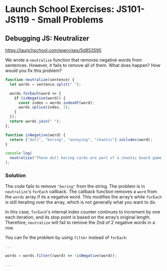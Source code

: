 # Launch School Exercises: JS101-JS119 - Small Problems

## Debugging JS: Neutralizer

<https://launchschool.com/exercises/5d853595>

We wrote a `neutralize` function that removes negative words from sentences.
However, it fails to remove all of them. What does happen? How would you fix
this problem?

```js
function neutralize(sentence) {
  let words = sentence.split(" ");

  words.forEach(word => {
    if (isNegative(word)) {
      const index = words.indexOf(word);
      words.splice(index, 1);
    }
  });
  return words.join(" ");
};

function isNegative(word) {
  return ["dull", "boring", "annoying", "chaotic"].includes(word);
}

console.log(
  neutralize("These dull boring cards are part of a chaotic board game.")
);
```

### Solution

The code fails to remove `"boring"` from the string. The problem is in
`neutralize`'s `forEach` callback. The callback function removes a `word` from
the `words` array if its a negative word. This modifies the array’s while
`forEach` is still iterating over the array, which is not generally what you
want to do.

In this case, `forEach`'s internal index counter continues to increment by one
each iteration, and its stop point is based on the array’s original length.
Therefore, `neutralize` will fail to remove the 2nd of 2 negative words in a
row.

You can fix the problem by using `filter` instead of `forEach`:

```js
...

words = words.filter((word) => !isNegative(word));

...
```
